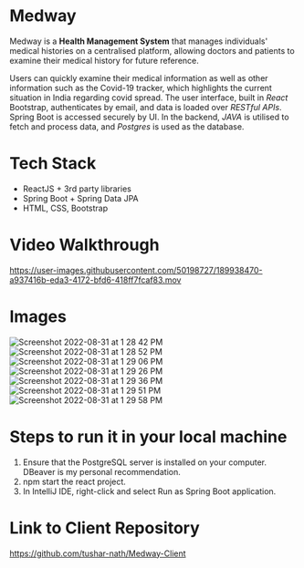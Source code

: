 # Medway

Medway is a **Health Management System** that manages individuals' medical histories on a centralised platform, allowing doctors and patients to examine their medical history for future reference.

Users can quickly examine their medical information as well as other information such as the Covid-19 tracker, which highlights the current situation in India regarding covid spread. The user interface, built in *React* Bootstrap, authenticates by email, and data is loaded over *RESTful APIs*. Spring Boot is accessed securely by UI. In the backend, *JAVA* is utilised to fetch and process data, and *Postgres* is used as the database.

# Tech Stack

- ReactJS + 3rd party libraries 
- Spring Boot + Spring Data JPA
- HTML, CSS, Bootstrap

# Video Walkthrough

https://user-images.githubusercontent.com/50198727/189938470-a937416b-eda3-4172-bfd6-418ff7fcaf83.mov

# Images 
![Screenshot 2022-08-31 at 1 28 42 PM](https://user-images.githubusercontent.com/50198727/189938865-6e3226ce-a539-4eff-b1e6-4321dabe3fae.png)
![Screenshot 2022-08-31 at 1 28 52 PM](https://user-images.githubusercontent.com/50198727/189938879-09537229-1244-477f-b22c-b7a5d955d04a.png)
![Screenshot 2022-08-31 at 1 29 06 PM](https://user-images.githubusercontent.com/50198727/189938883-19535df9-6f17-48e7-990c-c43e3db088f2.png)
![Screenshot 2022-08-31 at 1 29 26 PM](https://user-images.githubusercontent.com/50198727/189938885-78ddb4f2-4e06-4d01-aebf-cf1713bec9bd.png)
![Screenshot 2022-08-31 at 1 29 36 PM](https://user-images.githubusercontent.com/50198727/189938893-a1208951-5f95-448d-a727-41732d1b688a.png)
![Screenshot 2022-08-31 at 1 29 51 PM](https://user-images.githubusercontent.com/50198727/189938897-30c94cf1-9e9d-4ca8-b306-a8c0410ce234.png)
![Screenshot 2022-08-31 at 1 29 58 PM](https://user-images.githubusercontent.com/50198727/189938899-1af83269-21a1-4c92-9fad-44a30df7f1fb.png)

# Steps to run it in your local machine

1. Ensure that the PostgreSQL server is installed on your computer. DBeaver is my personal recommendation.
2. npm start the react project.
3. In IntelliJ IDE, right-click and select Run as Spring Boot application.

# Link to Client Repository
https://github.com/tushar-nath/Medway-Client
